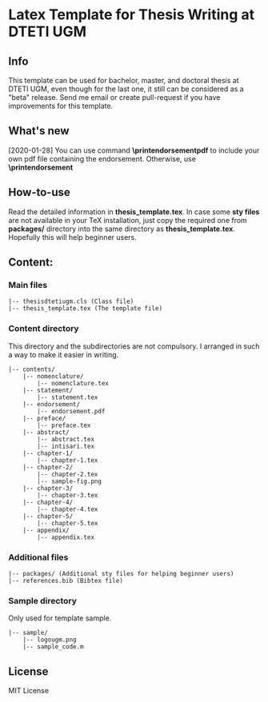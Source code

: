# Latex Template for Thesis Writing at DTETI UGM

## Info
This template can be used for bachelor, master, and doctoral thesis at DTETI UGM, even though for the last one, it still can be considered as a "beta" release. Send me email or create pull-request if you have improvements for this template.

## What's new
[2020-01-28] You can use command **\printendorsementpdf** to include your own pdf file containing the endorsement. Otherwise, use **\printendorsement**

## How-to-use 
Read the detailed information in **thesis_template.tex**.
In case some **sty files** are not available in your TeX installation, just copy the required one from **packages/** directory into the same directory as **thesis_template.tex**. Hopefully this will help beginner users.

## Content:
### Main files
```
|-- thesisdtetiugm.cls (Class file)
|-- thesis_template.tex (The template file)
```
### Content directory
This directory and the subdirectories are not compulsory. I arranged in such a way to make it easier in writing.
```
|-- contents/
    |-- nomenclature/
    	|-- nomenclature.tex
    |-- statement/
    	|-- statement.tex
    |-- endorsement/
    	|-- endorsement.pdf
    |-- preface/
    	|-- preface.tex
    |-- abstract/
    	|-- abstract.tex
        |-- intisari.tex
    |-- chapter-1/
    	|-- chapter-1.tex
    |-- chapter-2/
    	|-- chapter-2.tex
        |-- sample-fig.png
    |-- chapter-3/
    	|-- chapter-3.tex
    |-- chapter-4/
    	|-- chapter-4.tex
    |-- chapter-5/
    	|-- chapter-5.tex
    |-- appendix/
    	|-- appendix.tex
```
### Additional files
```
|-- packages/ (Additional sty files for helping beginner users)
|-- references.bib (Bibtex file)
```
### Sample directory
Only used for template sample.
```
|-- sample/
    |-- logougm.png
    |-- sample_code.m
```

## License
MIT License
